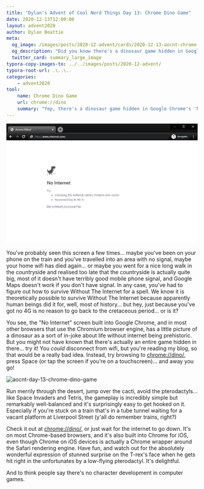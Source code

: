 ```yaml
---
title: "Dylan's Advent of Cool Nerd Things Day 13: Chrome Dino Game"
date: 2020-12-13T12:00:00
layout: advent2020
author: Dylan Beattie
meta:
  og_image: /images/posts/2020-12-advent/cards/2020-12-13-aocnt-chrome-dino-game.png
  og_description: "Did you know there's a dinosaur game hidden in Google Chrome?"
  twitter_card: summary_large_image
typora-copy-images-to: ../../images/posts/2020-12-advent/
typora-root-url: .\..\..
categories:
    - advent2020
tool:
    name: Chrome Dino Game
    url: chrome://dino
    summary: "Yep, there's a dinosaur game hidden in Google Chrome's 'No Internet' error screen."
---
```


![image-20201212234716361](/images/posts/2020-12-advent/image-20201212234716361.png)

You've probably seen this screen a few times... maybe you've been on your phone on the train and you've travelled into an area with no signal, maybe your home wifi has died again... or  maybe you went for a nice long walk in the countryside and realised too late that the countryside is actually quite big, most of it doesn't have terribly good mobile phone signal, and Google Maps doesn't work if you don't have signal. In any case, you've had to figure out how to survive Without The Internet for a spell. We know it is theoretically possible to survive Without The Internet because apparently human beings did it for, well, most of history... but hey, just because you've got no 4G is no reason to go back to the cretaceous period... or is it?

You see, the "No Internet" screen built into Google Chrome, and in most other browsers that use the Chromium browser engine, has a little picture of a dinosaur as a sort of in-joke about life without internet being prehistoric. But you might not have known that there's actually an entire game hidden in there... try it! You *could* disconnect from wifi, but you're reading my blog, so that would be a really bad idea. Instead, try browsing to [chrome://dino/](chrome://dino/), press Space (or tap the screen if you're on a touchscreen)... and away you go! 

![aocnt-day-13-chrome-dino-game](/images/posts/2020-12-advent/aocnt-day-13-chrome-dino-game.gif)

Run merrily through the desert, jump over the cacti, avoid the pterodactyls... like Space Invaders and Tetris, the gameplay is incredibly simple but remarkably well-balanced and it's surprisingly easy to get hooked on it. Especially if you're stuck on a train that's in a tube tunnel waiting for a vacant platform at Liverpool Street (y'all do remember trains, right?)

Check it out at [chrome://dino/,](chrome://dino/,) or just wait for the internet to go down. It's on most Chrome-based browsers, and it's also built into Chrome for iOS, even though Chrome on iOS devices is actually a Chrome wrapper around the Safari rendering engine. Have fun, and watch out for the absolutely wonderful expression of stunned surprise on the T-rex's face when he gets hit right in the unfortunates by a low-flying pterodactyl. It's delightful. 

And to think people say there's no character development in computer games.
